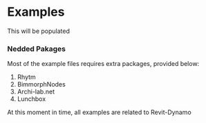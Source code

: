 # Examples
This will be populated

### Nedded Pakages
Most of the example files requires extra packages, provided below:

1. Rhytm 
2. BimmorphNodes
3. Archi-lab.net
4. Lunchbox

At this moment in time, all examples are related to Revit-Dynamo

<!--
    Add brief description of examples
-->

